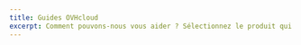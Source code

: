 ```yaml
---
title: Guides OVHcloud
excerpt: Comment pouvons-nous vous aider ? Sélectionnez le produit qui vous intéresse parmi les univers Web, Cloud et Public Cloud et retrouvez tous les guides dédiés rédigés pour vous par OVHcloud.
---
```

